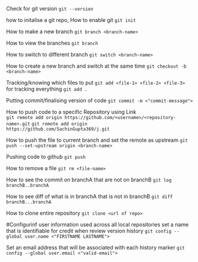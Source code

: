 Check for git version
`git --version`

how to initalise a git repo, How to enable git
`git init`

How to make a new branch
`git branch <branch-name>`

How to view the branches
`git branch`

How to switch to different branch
`git switch <branch-name>`

How to create a new branch and switch at the same time
`git checkout -b <branch-name>`

Tracking/knowing which files to put
`git add <file-1> <file-2> <file-3>`
for tracking everything
`git add .`

Putting commit/finalising version of code
`git commit -m <"commit-message">`

How to push code to a specific Repository using Link                       
`git remote add origin https://github.com/<username>/<repository-name>.git`
`git remote add origin https://github.com/SachinGupta369/j.git`

How to push the file to current branch and set the remote as upstream
`git push --set-upstream origin <branch-name>`

Pushing code to github
`git push`

How to remove a file
`git rm <file-name>`

How to see the commit on branchA that are not on branchB
`git log branchB..branchA`

How to see diff of what is in branchA that is not in branchB
`git diff branchB...branchA`

How to clone entire repository
`git clone <url of repo>`

#Configurinf user information used across all local repositories
set a name that is identifiable for credit when review version history
`git config --global user.name <"FIRSTNAME LASTNAME">`

Set an email address that will be associated with each history marker
`git config --global user.email <"valid-email">`
